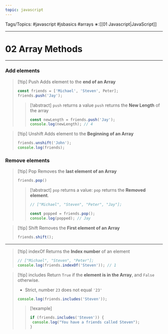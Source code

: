 ```yaml
---
topic: javascript
---
```

Tags/Topics: #javascript #jsbasics  #arrays 
∗:[[01 Javascript|JavaScript]] 

---
# 02 Array Methods

--- 
### Add elements

>[!tip] Push
> Adds element to the __end of an Array__
> ```javascript
> const friends = ['Michael', 'Steven', Peter];
> friends.push('Jay');
> ```
>> [!abstract] `push` returns a value
>> `push` returns the __New Length__ of the array
>> ```javascript
>> const newLength = friends.push('Jay');
>> console.log(newLength); // 4
>> ```

>[!tip] Unshift
>Adds element to the __Beginning of an Array__
>```javascript
>friends.unshift('John');
>console.log(friends);
>```

### Remove elements

>[!tip] Pop
> Removes the __last element of an Array__
>```javascript
>friends.pop()
>```
>> [!abstract] `pop` returns a value:
>> `pop` returns the __Removed element__.
>> ```javascript
>> // ["Michael", "Steven", "Peter", "Jay"];
>> 
>> const popped = friends.pop();
>> console.log(popped); // Jay
>> ```


>[!tip] Shift
>Removes the __First element of an Array__
>```javascript
>friends.shift();
>```

---
>[!tip] indexOf
>Returns the __Index number__ of an element
>```javascript
>// ["Michael", "Steven", "Peter"];
>console.log(friends.indexOf('Steven')); // 1
>```

>[!tip] includes
>Return `True` if the __element is in the Array__, and `False` otherwise.
>- Strict, number `23` does not equal `'23'`
>```javascript
>console.log(friends.includes('Steven'));
>```
>>[!example]
>>```javascript
>>if (friends.includes('Steven')) {
>>	console.log("You have a friends called Steven");
>>}
>>```


